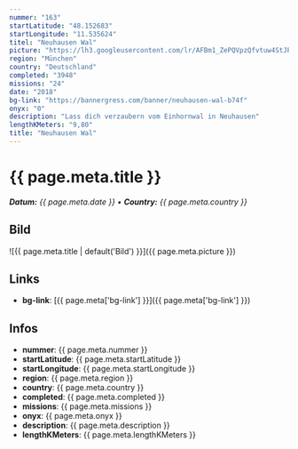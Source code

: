 ```yaml
---
nummer: "163"
startLatitude: "48.152683"
startLongitude: "11.535624"
titel: "Neuhausen Wal"
picture: "https://lh3.googleusercontent.com/lr/AFBm1_ZePQVpzQfvtuw4StJP13EOafVpmuGoa5nPrkz93kZ2MYJ9caHOWbXScF6-lk2hvgqKeQG7WmTth_pd5wbQ0OrNsLuqxiKx35ba0eDcKreLZEnnkZGb401iE1ll1lsVB1Mul-a_rp4V9PwQ6zlkBLKTwpwQRVkvNNAgK8SeoyxRk_5Wq36Mm46MOIHAA1NAKp4bop2rpE-QFhA3bWuDrcIKwfICjGaBvoK3TXy4-FvQMLPDhH3RlJr0vRHrd9OoG_Mv5yrk4hTuCMfRD2k66HxT5RSMBYJmyNvnpkpLDi3Fi7yvAuE6O4lmiHhhR3CIM0xMSPbY-L47mn_J8tAb-Jx0tI4j07i0mi8TjwSApIHqepYAMaNpkd8tv0jGLWO9zX2-BDfSDY_ImivNp7k4-aUgvWBwD6vMHYtVPRrWkFllSJpkooxh9TbTqnXvGwECma8zKxE8OmW4-OznnxqDrONJ78DfYZZIWfcMrls2CvM5u1j2qdTn_gJ0BufwwCJZ4X-d4jNZFzOWzi_aRojH3Hf8mMD53eBqgJplqwJekrNqgZUmBmw-AEP02M2UBZtwc2xs6Ic9ihyHtcTs0xPal9c1MoLVlHtlJY0ZfMZLaDlmK8SKwWv5e1Ot9UgyRZJQoXrUEmcZx3WChgruFoxp0_yrcfYYKutcui2n3rXuZ_hrVgLSQ1V0TLaY7vtRtfxMTm3re8M4gR21QjJ-wiePqXNK6rEY3o6bO7922obQB1aTHLwJ26RJOYJ0vDpXKjBccyJrYADvN4XoYq7pXNEdlxtlbJUY7MvVcl8XqYH6llcKAUCDbDF62LFLqhOJHvblYvs8n_dNgirtyS6VlReCfS0WJjnJY6g"
region: "München"
country: "Deutschland"
completed: "3948"
missions: "24"
date: "2018"
bg-link: "https://bannergress.com/banner/neuhausen-wal-b74f"
onyx: "0"
description: "Lass dich verzaubern vom Einhornwal in Neuhausen"
lengthKMeters: "9,80"
title: "Neuhausen Wal"
---
```


# {{ page.meta.title }}
_**Datum:** {{ page.meta.date }} • **Country:** {{ page.meta.country }}_

## Bild
![{{ page.meta.title | default('Bild') }}]({{ page.meta.picture }})

## Links
- **bg-link**: [{{ page.meta['bg-link'] }}]({{ page.meta['bg-link'] }})

## Infos
- **nummer**: {{ page.meta.nummer }}
- **startLatitude**: {{ page.meta.startLatitude }}
- **startLongitude**: {{ page.meta.startLongitude }}
- **region**: {{ page.meta.region }}
- **country**: {{ page.meta.country }}
- **completed**: {{ page.meta.completed }}
- **missions**: {{ page.meta.missions }}
- **onyx**: {{ page.meta.onyx }}
- **description**: {{ page.meta.description }}
- **lengthKMeters**: {{ page.meta.lengthKMeters }}

